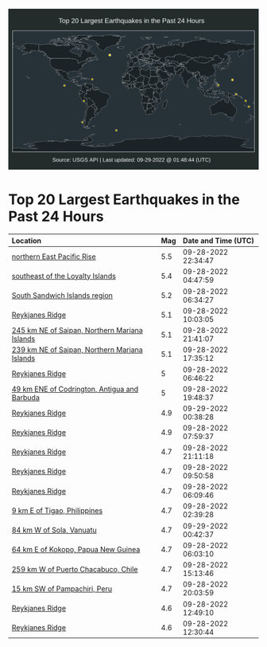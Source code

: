 ![Map](./map.png)

# Top 20 Largest Earthquakes in the Past 24 Hours

| Location | Mag | Date and Time (UTC) |
|:---|:---|:---|
| [northern East Pacific Rise](https://earthquake.usgs.gov/earthquakes/eventpage/us6000ip3f) | 5.5 | 09-28-2022 22:34:47 |
| [southeast of the Loyalty Islands](https://earthquake.usgs.gov/earthquakes/eventpage/us6000inwk) | 5.4 | 09-28-2022 04:47:59 |
| [South Sandwich Islands region](https://earthquake.usgs.gov/earthquakes/eventpage/us6000inwy) | 5.2 | 09-28-2022 06:34:27 |
| [Reykjanes Ridge](https://earthquake.usgs.gov/earthquakes/eventpage/us6000iny7) | 5.1 | 09-28-2022 10:03:05 |
| [245 km NE of Saipan, Northern Mariana Islands](https://earthquake.usgs.gov/earthquakes/eventpage/us6000ip2z) | 5.1 | 09-28-2022 21:41:07 |
| [239 km NE of Saipan, Northern Mariana Islands](https://earthquake.usgs.gov/earthquakes/eventpage/us6000ip1i) | 5.1 | 09-28-2022 17:35:12 |
| [Reykjanes Ridge](https://earthquake.usgs.gov/earthquakes/eventpage/us6000inx5) | 5 | 09-28-2022 06:46:22 |
| [49 km ENE of Codrington, Antigua and Barbuda](https://earthquake.usgs.gov/earthquakes/eventpage/us6000ip1x) | 5 | 09-28-2022 19:48:37 |
| [Reykjanes Ridge](https://earthquake.usgs.gov/earthquakes/eventpage/us6000ip48) | 4.9 | 09-29-2022 00:38:28 |
| [Reykjanes Ridge](https://earthquake.usgs.gov/earthquakes/eventpage/us6000inxq) | 4.9 | 09-28-2022 07:59:37 |
| [Reykjanes Ridge](https://earthquake.usgs.gov/earthquakes/eventpage/us6000ip2r) | 4.7 | 09-28-2022 21:11:18 |
| [Reykjanes Ridge](https://earthquake.usgs.gov/earthquakes/eventpage/us6000iny6) | 4.7 | 09-28-2022 09:50:58 |
| [Reykjanes Ridge](https://earthquake.usgs.gov/earthquakes/eventpage/us6000inww) | 4.7 | 09-28-2022 06:09:46 |
| [9 km E of Tigao, Philippines](https://earthquake.usgs.gov/earthquakes/eventpage/us6000inw3) | 4.7 | 09-28-2022 02:39:28 |
| [84 km W of Sola, Vanuatu](https://earthquake.usgs.gov/earthquakes/eventpage/us6000ip4a) | 4.7 | 09-29-2022 00:42:37 |
| [64 km E of Kokopo, Papua New Guinea](https://earthquake.usgs.gov/earthquakes/eventpage/us6000inwu) | 4.7 | 09-28-2022 06:03:10 |
| [259 km W of Puerto Chacabuco, Chile](https://earthquake.usgs.gov/earthquakes/eventpage/us6000ip0e) | 4.7 | 09-28-2022 15:13:46 |
| [15 km SW of Pampachiri, Peru](https://earthquake.usgs.gov/earthquakes/eventpage/us6000ip2d) | 4.7 | 09-28-2022 20:03:59 |
| [Reykjanes Ridge](https://earthquake.usgs.gov/earthquakes/eventpage/us6000inyz) | 4.6 | 09-28-2022 12:49:10 |
| [Reykjanes Ridge](https://earthquake.usgs.gov/earthquakes/eventpage/us6000inyt) | 4.6 | 09-28-2022 12:30:44 |
